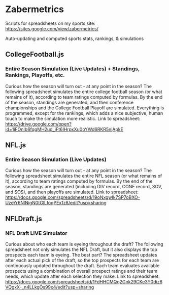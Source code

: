 # Zabermetrics
Scripts for spreadsheets on my sports site: https://sites.google.com/view/zabermetrics/

Auto-updating and computed sports stats, rankings, & simulations

## CollegeFootball.js

### Entire Season Simulation (Live Updates) + Standings, Rankings, Playoffs, etc.

Curious how the season will turn out - at any point in the season? The following spreadsheet simulates the entire college football season (or what remains of it), according to team ratings computed by formulas. By the end of the season, standings are generated, and then conference championships and the College Football Playoff are simulated. Everything is programmed, except for the rankings, which adds a nice subjective, human touch to make the simulation more realistic.
Link to spreadsheet: https://drive.google.com/open?id=1iFOnIb6fqgMH2ud_iFt6IHrpxXu0oYWd6RKR5njApkE

## NFL.js

### Entire Season Simulation (Live Updates)

Curious how the season will turn out - at any point in the season? The following spreadsheet simulates the entire NFL season (or what remains of it), according to team ratings computed by formulas. By the end of the season, standings are generated (including DIV record, CONF record, SOV, and SOS), and then playoffs are simulated.
Link to spreadsheet: https://docs.google.com/spreadsheets/d/19oNxgwIk7SP7oBXO-UzeYr6NlNigN0tGlLfoqPEx1z8/edit?usp=sharing

## NFLDraft.js

### NFL Draft LIVE Simulator

Curious about who each team is eyeing throughout the draft? The following spreadsheet not only simulates the NFL Draft, but it also displays the top prospects each team is eyeing. The best part? The spreadsheet updates after each actual pick of the draft, so the top prospects for each team are continuously updated throughout the draft. Each team evaluates available prospects using a combination of overall prospect ratings and their team needs, which update after each selection they make.
Link to spreadsheet: https://docs.google.com/spreadsheets/d/1FdHHCMQq2Gnk29CKe3Y0diz6VQgxX-_n4LLkgOs99x4/edit?usp=sharing
